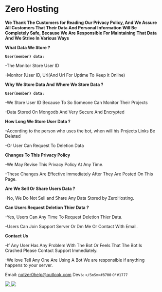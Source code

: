 # Zero Hosting

**We Thank The Customers for Reading Our Privacy Policy, And We Assure All Customers That Their Data And Personal Information Will Be Completely Safe, Because We Are Responsible For Maintaining That Data And We Strive In Various Ways**

**__What Data We Store ?__**
 
**``User(member) data:``**

-The Monitor Store User ID  

-Monitor [User ID, Url(And Url For Uptime To Keep it Online)

**__Why We Store Data And Where We Store Data ?__**

**``User(member) data:``**

-We Store User ID Because To So Someone Can Monitor Their Projects

-Data Stored On Mongodb And Very Secure And Encrypted

**__How Long We Store User Data ?__**

-According to the person who uses the bot, when will his Projects Links Be Deleted

-Or User Can Request To Deletion Data

**Changes To This Privacy Policy**

-We May Revise This Privacy Policy At Any Time.

-These Changes Are Effective Immediately After They Are Posted On This Page.

**Are We Sell Or Share Users Data ?**

-No, We Do Not Sell and Share Any Data Stored by ZeroHosting.

**Can Users Request Deletion Thier Data ?**

-Yes, Users Can Any Time To Request Deletion Thier Data.

-Users Can Join Support Server Or Dm Me Or Contact With Email.

**Contact Us**

-If Any User Has Any Problem With The Bot Or Feels That The Bot Is Crashed Please Contact Support Immediately.

-We love Tell Any One Are Using A Bot We are responsible if anything happens to your server.

Email: notzer0help@outlook.com
Devs: ``</SmSm>#8700`` ``O²#1777``

<a href="https://discord.gg/4Y8SyEU5K8" target="_blank"> <img src="https://img.shields.io/badge/Discord-7289DA?style=for-the-badge&logo=discord&logoColor=white" /> </a>  <a href="mailto: notzero0@hotmail.com"> <img src="https://img.shields.io/badge/Outlook-011d22?style=for-the-badge&logo=outlook&logoColor=white" /> </a>
